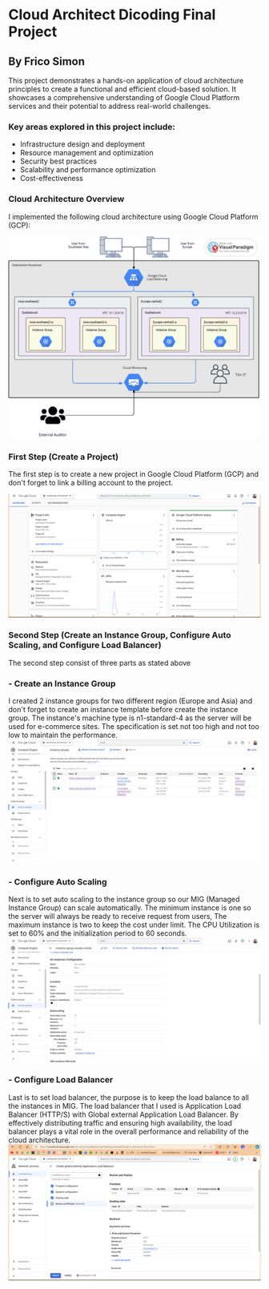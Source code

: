 # Cloud Architect Dicoding Final Project
## By Frico Simon

This project demonstrates a hands-on application of cloud architecture principles to create a functional and efficient cloud-based solution. It showcases a comprehensive understanding of Google Cloud Platform services and their potential to address real-world challenges.

### Key areas explored in this project include:

- Infrastructure design and deployment
- Resource management and optimization
- Security best practices
- Scalability and performance optimization
- Cost-effectiveness

### Cloud Architecture Overview

I implemented the following cloud architecture using Google Cloud Platform (GCP):

![GCP Architecture](https://github.com/FricoSimon/Cloud-Architect-Dicoding/blob/main/gcp%20architecture.png)

### First Step (Create a Project)
The first step is to create a new project in Google Cloud Platform (GCP) and don't forget to link a billing account to the project.

![Create a Project](https://github.com/FricoSimon/Cloud-Architect-Dicoding/blob/main/create%20project.png)

### Second Step (Create an Instance Group, Configure Auto Scaling, and Configure Load Balancer)
The second step consist of three parts as stated above

### - Create an Instance Group
I created 2 instance groups for two different region (Europe and Asia) and don't forget to create an instance template before create the instance group. The instance's machine type is n1-standard-4 as the server will be used for e-commerce sites. The specification is set not too high and not too low to maintain the performance.
![Create an Instance Group](https://github.com/FricoSimon/Cloud-Architect-Dicoding/blob/main/instance%20group.png)

### - Configure Auto Scaling
Next is to set auto scaling to the instance group so our MIG (Managed Instance Group) can scale automatically. The minimum instance is one so the server will always be ready to receive request from users, The maximum instance is two to keep the cost under limit. The CPU Utilization is set to 60% and the initialization period to 60 seconds.
![Configure Auto Scaling](https://github.com/FricoSimon/Cloud-Architect-Dicoding/blob/main/configure%20auto%20scaling.png)

### - Configure Load Balancer
Last is to set load balancer, the purpose is to keep the load balance to all the instances in MIG. The load balancer that I used is Application Load Balancer (HTTP/S) with Global external Application Load Balancer. By effectively distributing traffic and ensuring high availability, the load balancer plays a vital role in the overall performance and reliability of the cloud architecture.
![Configure Load Balancer](https://github.com/FricoSimon/Cloud-Architect-Dicoding/blob/main/configure%20load%20balancer.png)
